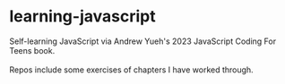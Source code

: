 # learning-javascript
Self-learning JavaScript via Andrew Yueh's 2023 JavaScript Coding For Teens book.
<br>
<br>
Repos include some exercises of chapters I have worked through.
